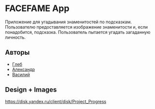 # FACEFAME App

Приложение для угадывания знаменитостей по подсказкам. Пользователю предоставляется изображение знаменитости и, если понадобится, подсказка. Пользователь пытается угадать загаданную личность.

## Авторы
- [Глеб](https://github.com/SammySplash)
- [Александр](https://github.com/alastafew)
- [Василий](https://github.com/Algesne77)

## Design + Images
https://disk.yandex.ru/client/disk/Project_Progress
